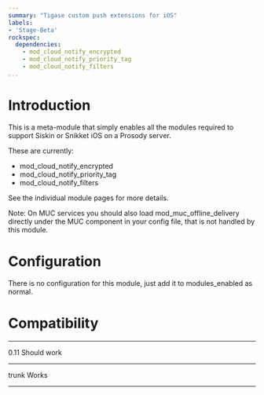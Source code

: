 ```yaml
---
summary: "Tigase custom push extensions for iOS"
labels:
- 'Stage-Beta'
rockspec:
  dependencies:
	- mod_cloud_notify_encrypted
	- mod_cloud_notify_priority_tag
	- mod_cloud_notify_filters
...
```


Introduction
============

This is a meta-module that simply enables all the modules required to support
Siskin or Snikket iOS on a Prosody server.

These are currently:

- mod_cloud_notify_encrypted
- mod_cloud_notify_priority_tag
- mod_cloud_notify_filters

See the individual module pages for more details.

Note: On MUC services you should also load mod_muc_offline_delivery directly
under the MUC component in your config file, that is not handled by this
module.

Configuration
=============

There is no configuration for this module, just add it to
modules\_enabled as normal.

Compatibility
=============

  ----- -------
  0.11  Should work
  ----- -------
  trunk Works
  ----- -------
